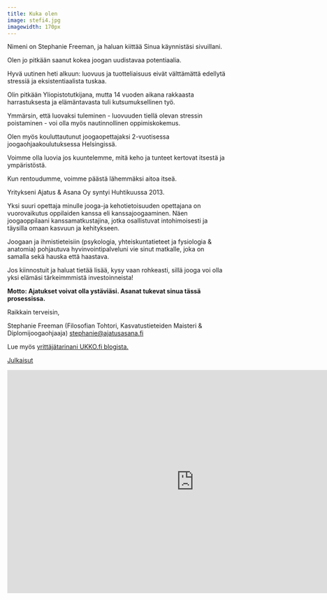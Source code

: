 ```yaml
---
title: Kuka olen
image: stefi4.jpg
imagewidth: 170px
---
```


Nimeni on Stephanie Freeman, ja haluan kiittää Sinua käynnistäsi sivuillani.

Olen jo pitkään saanut kokea joogan uudistavaa potentiaalia.

Hyvä uutinen heti alkuun: luovuus ja tuotteliaisuus eivät välttämättä edellytä stressiä ja eksistentiaalista tuskaa. 

Olin pitkään Yliopistotutkijana, mutta 14 vuoden aikana rakkaasta harrastuksesta ja elämäntavasta tuli kutsumuksellinen työ.

Ymmärsin, että luovaksi tuleminen - luovuuden tiellä olevan stressin poistaminen - voi olla myös nautinnollinen oppimiskokemus.

Olen myös kouluttautunut joogaopettajaksi 2-vuotisessa joogaohjaakoulutuksessa Helsingissä. 

Voimme olla luovia jos kuuntelemme, mitä keho ja tunteet kertovat itsestä ja ympäristöstä.

Kun rentoudumme, voimme päästä lähemmäksi aitoa itseä.

Yritykseni Ajatus & Asana Oy syntyi Huhtikuussa 2013.

Yksi suuri opettaja minulle jooga-ja kehotietoisuuden opettajana on vuorovaikutus oppilaiden kanssa eli kanssajoogaaminen. Näen joogaoppilaani kanssamatkustajina, jotka osallistuvat intohimoisesti ja täysilla omaan kasvuun ja kehitykseen.

Joogaan ja ihmistieteisiin (psykologia, yhteiskuntatieteet ja fysiologia & anatomia) pohjautuva hyvinvointipalveluni vie sinut matkalle, joka on samalla sekä hauska että haastava.

Jos kiinnostuit ja haluat tietää lisää, kysy vaan rohkeasti, sillä jooga voi olla yksi elämäsi tärkeimmmistä investoinneista!

**Motto: Ajatukset voivat olla ystäviäsi. Asanat tukevat sinua tässä prosessissa.**

Raikkain terveisin,

Stephanie Freeman (Filosofian Tohtori, Kasvatustieteiden Maisteri & Diplomijoogaohjaaja)
[stephanie@ajatusasana.fi](mailto:stephanie@ajatusasana.fi)

Lue myös [yrittäjätarinani UKKO.fi blogista.](http://www.ukko.fi/tutkijasta-joogayrittajaksi-stephanie-freeman/)

[Julkaisut](/julkaisut.html)

<iframe width="854" height="510" src="https://www.youtube.com/embed/YC8UwBy42Ro" frameborder="0" allowfullscreen></iframe>
